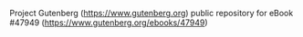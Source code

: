 Project Gutenberg (https://www.gutenberg.org) public repository for eBook #47949 (https://www.gutenberg.org/ebooks/47949)
